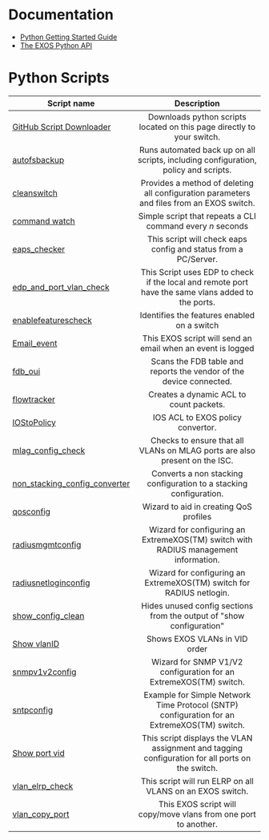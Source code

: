 # Documentation
* [Python Getting Started Guide](http://www.extremenetworks.com/wp-content/uploads/2015/02/Python_Getting_Started_Guide.pdf)
* [The EXOS Python API](http://documentation.extremenetworks.com/python/)

<!---
To allow git_download.py to find the scripts you need
to add the script to this list with no spaces for the table like autofsbackup does.
-->

# Python Scripts
| Script name   | Description   |
| ------------- |:-------------:|
| [GitHub Script Downloader](git_download)| Downloads python scripts located on this page directly to your switch.|
|[autofsbackup](autofsbackuppy)|Runs automated back up on all scripts, including configuration, policy and scripts.|
|[cleanswitch](cleanswitch)|Provides a method of deleting all configuration parameters and files from an EXOS switch.|
|[command watch](watch)|Simple script that repeats a CLI command every *n* seconds|
|[eaps_checker](eaps_checker)|This script will check eaps config and status from a PC/Server.|
|[edp_and_port_vlan_check](edp_and_port_vlan_check)|This Script uses EDP to check if the local and remote port have the same vlans added to the ports.|
|[enablefeaturescheck](enablefeaturescheckpy)|Identifies the features enabled on a switch|
|[Email_event](Email_event)|This EXOS script will send an email when an event is logged|
|[fdb_oui](fdb_oui)|Scans the FDB table and reports the vendor of the device connected.|
|[flowtracker](flowtracker)|Creates a dynamic ACL to count packets.|
|[IOStoPolicy](IOStoPolicy)|IOS ACL to EXOS policy convertor.|
|[mlag_config_check](mlag_config_check)|Checks to ensure that all VLANs on MLAG ports are also present on the ISC.|
|[non_stacking_config_converter](non_stacking_config_converter)|Converts a non stacking configuration to a stacking configuration.|
|[qosconfig](qosconfigpy)|Wizard to aid in creating QoS profiles|
|[radiusmgmtconfig](radiusmgmtconfigpy)|Wizard for configuring an ExtremeXOS(TM) switch with RADIUS management information.|
|[radiusnetloginconfig](radiusnetloginconfigpy)|Wizard for configuring an ExtremeXOS(TM) switch for RADIUS netlogin.|
|[show_config_clean](show_config_clean)|Hides unused config sections from the output of "show configuration"|
|[Show vlanID](show_vid)|Shows EXOS VLANs in VID order|
|[snmpv1v2config](snmpv1v2configpy)|Wizard for SNMP V1/V2 configuration for an ExtremeXOS(TM) switch.|
|[sntpconfig](sntpconfigpy)|Example for Simple Network Time Protocol (SNTP) configuration for an ExtremeXOS(TM) switch.|
|[Show port vid](show_port_vid)|This script displays the VLAN assignment and tagging configuration for all ports on the switch.|
|[vlan_elrp_check](vlan_elrp_check)|This script will run ELRP on all VLANS on an EXOS switch.|
|[vlan_copy_port](vlan_copy_port)|This EXOS script will copy/move vlans from one port to another.|
